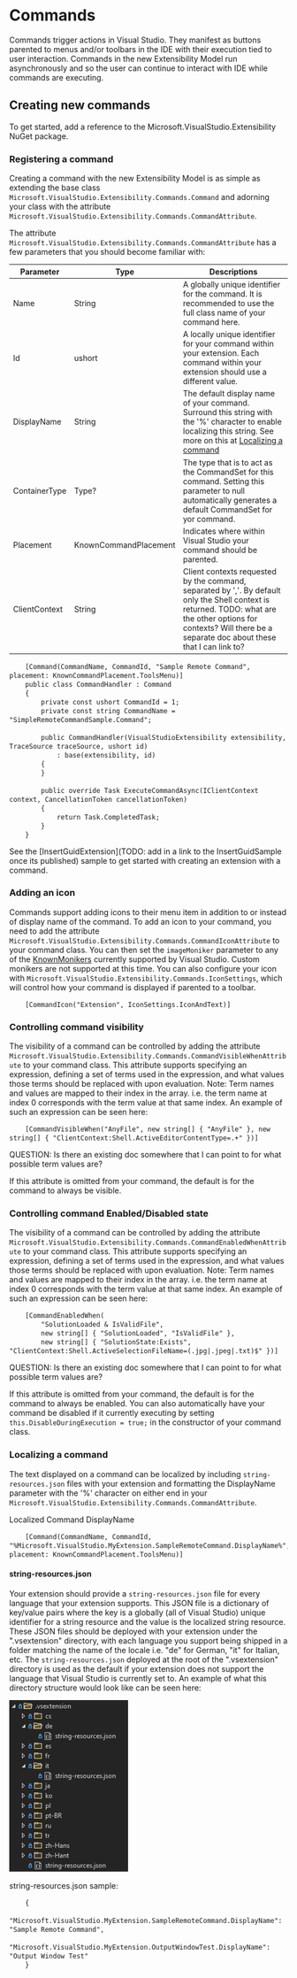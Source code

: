 # Commands

Commands trigger actions in Visual Studio. They manifest as buttons parented to menus and/or toolbars in the IDE with their execution tied to user interaction. Commands in the new Extensibility Model run asynchronously and so the user can continue to interact with IDE while commands are executing.

## Creating new commands

To get started, add a reference to the Microsoft.VisualStudio.Extensibility NuGet package.

### Registering a command

Creating a command with the new Extensibility Model is as simple as extending the base class `Microsoft.VisualStudio.Extensibility.Commands.Command` and adorning your class with the attribute `Microsoft.VisualStudio.Extensibility.Commands.CommandAttribute`.

The attribute `Microsoft.VisualStudio.Extensibility.Commands.CommandAttribute` has a few parameters that you should become familiar with:

| Parameter | Type | Descriptions |
| --------- |----- | ------------ |
| Name | String | A globally unique identifier for the command. It is recommended to use the full class name of your command here. |
| Id | ushort | A locally unique identifier for your command within your extension. Each command within your extension should use a different value. |
| DisplayName | String | The default display name of your command. Surround this string with the '%' character to enable localizing this string. See more on this at [Localizing a command](#localizing-a-command) |
| ContainerType | Type? | The type that is to act as the CommandSet for this command. Setting this parameter to null automatically generates a default CommandSet for yor command. |
| Placement | KnownCommandPlacement | Indicates where within Visual Studio your command should be parented. |
| ClientContext | String | Client contexts requested by the command, separated by ','. By default only the Shell context is returned. TODO: what are the other options for contexts? Will there be a separate doc about these that I can link to? |

```
	[Command(CommandName, CommandId, "Sample Remote Command", placement: KnownCommandPlacement.ToolsMenu)]
	public class CommandHandler : Command
	{
		private const ushort CommandId = 1;
		private const string CommandName = "SimpleRemoteCommandSample.Command";

		public CommandHandler(VisualStudioExtensibility extensibility, TraceSource traceSource, ushort id)
			: base(extensibility, id)
		{
		}

		public override Task ExecuteCommandAsync(IClientContext context, CancellationToken cancellationToken)
		{
			return Task.CompletedTask;
		}
	}
```

See the [InsertGuidExtension](TODO: add in a link to the InsertGuidSample once its published) sample to get started with creating an extension with a command.

### Adding an icon

Commands support adding icons to their menu item in addition to or instead of display name of the command. To add an icon to your command, you need to add the attribute `Microsoft.VisualStudio.Extensibility.Commands.CommandIconAttribute` to your command class. You can then set the `imageMoniker` parameter to any of the [KnownMonikers](https://docs.microsoft.com/en-us/dotnet/api/microsoft.visualstudio.imaging.knownmonikers?view=visualstudiosdk-2022) currently supported by Visual Studio. Custom monikers are not supported at this time. You can also configure your icon with `Microsoft.VisualStudio.Extensibility.Commands.IconSettings`, which will control how your command is displayed if parented to a toolbar.

```
	[CommandIcon("Extension", IconSettings.IconAndText)]
```

### Controlling command visibility

The visibility of a command can be controlled by adding the attribute `Microsoft.VisualStudio.Extensibility.Commands.CommandVisibleWhenAttribute` to your command class. This attribute supports specifying an expression, defining a set of terms used in the expression, and what values those terms should be replaced with upon evaluation. Note: Term names and values are mapped to their index in the array. i.e. the term name at index 0 corresponds with the term value at that same index. An example of such an expression can be seen here:

```
	[CommandVisibleWhen("AnyFile", new string[] { "AnyFile" }, new string[] { "ClientContext:Shell.ActiveEditorContentType=.+" })]
```

QUESTION: Is there an existing doc somewhere that I can point to for what possible term values are?

If this attribute is omitted from your command, the default is for the command to always be visible.

### Controlling command Enabled/Disabled state

The visibility of a command can be controlled by adding the attribute `Microsoft.VisualStudio.Extensibility.Commands.CommandEnabledWhenAttribute` to your command class. This attribute supports specifying an expression, defining a set of terms used in the expression, and what values those terms should be replaced with upon evaluation. Note: Term names and values are mapped to their index in the array. i.e. the term name at index 0 corresponds with the term value at that same index. An example of such an expression can be seen here:

```
	[CommandEnabledWhen(
		"SolutionLoaded & IsValidFile",
		new string[] { "SolutionLoaded", "IsValidFile" },
		new string[] { "SolutionState:Exists", "ClientContext:Shell.ActiveSelectionFileName=(.jpg|.jpeg|.txt)$" })]
```

QUESTION: Is there an existing doc somewhere that I can point to for what possible term values are?

If this attribute is omitted from your command, the default is for the command to always be enabled. You can also automatically have your command be disabled if it currently executing by setting `this.DisableDuringExecution = true;` in the constructor of your command class.

### Localizing a command

The text displayed on a command can be localized by including `string-resources.json` files with your extension and formatting the DisplayName parameter with the '%' character on either end in your `Microsoft.VisualStudio.Extensibility.Commands.CommandAttribute`.

Localized Command DisplayName
```
	[Command(CommandName, CommandId, "%Microsoft.VisualStudio.MyExtension.SampleRemoteCommand.DisplayName%", placement: KnownCommandPlacement.ToolsMenu)]
```

#### string-resources.json

Your extension should provide a `string-resources.json` file for every language that your extension supports. This JSON file is a dictionary of key/value pairs where the key is a globally (all of Visual Studio) unique identifier for a string resource and the value is the localized string resource. These JSON files should be deployed with your extension under the ".vsextension" directory, with each language you support being shipped in a folder matching the name of the locale i.e. "de" for German, "it" for Italian, etc. The `string-resources.json` deployed at the root of the ".vsextension" directory is used as the default if your extension does not support the language that Visual Studio is currently set to. An example of what this directory structure would look like can be seen here:

![Localization directory structure](localizing-a-command.PNG "Localization directory structure")

string-resources.json sample:
```
	{
		"Microsoft.VisualStudio.MyExtension.SampleRemoteCommand.DisplayName": "Sample Remote Command",
		"Microsoft.VisualStudio.MyExtension.OutputWindowTest.DisplayName": "Output Window Test"
	}
```